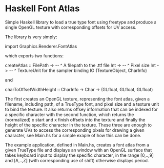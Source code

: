 Haskell Font Atlas
=========

Simple Haskell library to load a true type font using freetype and
produce a single OpenGL texture with corresponding offsets for UV access.

The library is very simply:

   import Graphics.Renderer.FontAtlas

which exports two functions:

   createAtlas :: FilePath -> -- ^ A filepath to the .ttf file
                  Int ->      -- ^ Pixel size
                  Int ->      -- ^ TextureUnit for the sampler binding
                  IO (TextureObject, CharInfo)


and 

   charToOffsetWidthHeight :: CharInfo -> Char -> (GLfloat, GLfloat, GLfloat)

The first creates an OpenGL texture, representing the font atlas,
given a filename, including path, of a TrueType font, and pixel size
and a texture unit to bind the texture. It also returns offsey
information that can be indexed for a specific character with the
second function, which returns the (normalized) x start and x finish
offsets into the texture and finally the height of the specific
character in the texture. These three are enough to generate UVs to
access the corresponding pixels for drawing a given character, see
Main.hs for a simple exaple of how this can be done.

The example application, defined in Main.hs, creates a font atlas from
a given TrueType file and displays an window with an OpenGL surface
that takes keyboard input to display the specific character, in the
range [0,..,9] and [A,..,Z] (with corresponding use of shift)
otherwise displays period.